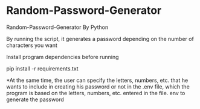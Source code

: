 # Random-Password-Generator
Random-Password-Generator By Python

By running the script, it generates a password depending on the number of characters you want

Install program dependencies before running

pip install -r requirements.txt

*At the same time, the user can specify the letters, numbers, etc. that he wants to include in creating his password or not in the .env file, which the program is based on the letters, numbers, etc. entered in the file. env to generate the password
